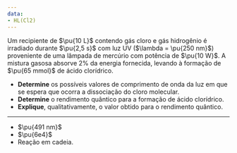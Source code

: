 ```yaml
---
data:
- HL(Cl2)
---
```


Um recipiente de $\pu{10 L}$ contendo gás cloro e gás hidrogênio é irradiado durante $\pu{2,5 s}$ com luz UV ($\lambda = \pu{250 nm}$) proveniente de uma lâmpada de mercúrio com potência de $\pu{10 W}$. A mistura gasosa absorve $2\%$ da energia fornecida, levando à formação de $\pu{65 mmol}$ de ácido clorídrico. 

- **Determine** os possíveis valores de comprimento de onda da luz em que se espera que ocorra a dissociação do cloro molecular. 
- **Determine** o rendimento quântico para a formação de ácido clorídrico.
- **Explique**, qualitativamente, o valor obtido para o rendimento quântico.

---

- $\pu{491 nm}$
- $\pu{6e4}$
- Reação em cadeia.